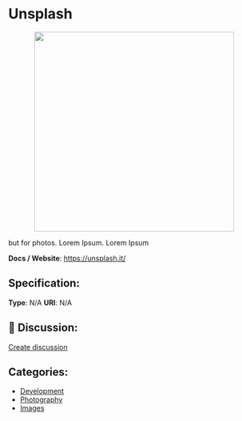 # Unsplash
<p align="center">
    <img width="400" src="https://raw.githubusercontent.com/apis-list/apis-list/main/apis/unsplash/logo_256x256.png" />
</p>

but for photos.  Lorem Ipsum. Lorem Ipsum

**Docs / Website**: https://unsplash.it/

## Specification:
**Type**:  N/A 
**URI**:  N/A 

## 💬 Discussion:
[Create discussion](https://github.com/apis-list/apis-list/discussions/new)

## Categories:
- [Development](https://github.com/apis-list/apis-list#development)
- [Photography](https://github.com/apis-list/apis-list#photography)
- [Images](https://github.com/apis-list/apis-list#images)



